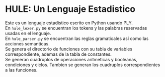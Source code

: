 # HULE: Un Lenguaje Estadistico

Este es un lenguaje estadistico escrito en Python usando PLY.
<br>
En `hule_lexer.py` se encuentran los tokens y las palabras reservadas usadas en el lenguaje.
<br>
En `hule_parser.py` se encuentran las reglas gramaticales así como las acciones semanticas.
<br>
Se genera el directorio de funciones con su tabla de variables correspondiente, ademas de la tabla de constantes.
<br>
Se generan cuadruplos de operaciones aritmeticas y booleanas, condiciones y ciclos.
Tambien se generan los cuadruplos correspondientes a las funciones.